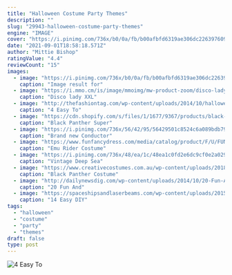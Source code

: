```yaml
---
title: "Halloween Costume Party Themes"
description: ""
slug: "29943-halloween-costume-party-themes"
engine: "IMAGE"
cover: "https://i.pinimg.com/736x/b0/0a/fb/b00afbfd6319ae306dc226397609668b.jpg"
date: "2021-09-01T18:58:18.571Z"
author: "Mittie Bishop"
ratingValue: "4.4"
reviewCount: "15"
images:
  - image: "https://i.pinimg.com/736x/b0/0a/fb/b00afbfd6319ae306dc226397609668b.jpg"
    caption: "Image result for"
  - image: "https://i.mmo.cm/is/image/mmoimg/mw-product-zoom/disco-lady-xxl-costume--mw-203579-2.jpg"
    caption: "Disco lady XXL"
  - image: "http://thefashiontag.com/wp-content/uploads/2014/10/halloween-costume-ideas-colored-wigs.jpg"
    caption: "4 Easy To"
  - image: "https://cdn.shopify.com/s/files/1/1677/9367/products/black-panther-super-deluxe-battle-costume-for-kids-marvel-black-panther-rubies-kids-boys-marvel-700164l-2_800x.jpg?v=1588223522"
    caption: "Black Panther Super"
  - image: "https://i.pinimg.com/736x/56/42/95/56429501c8524c6a089bdb7950c47333--train-costume-costumes-for-adults.jpg"
    caption: "Brand new Conductor"
  - image: "https://www.funfancydress.com/media/catalog/product/F/U/FUN2425.jpg"
    caption: "Emu Rider Costume"
  - image: "https://i.pinimg.com/736x/48/ea/1c/48ea1c0fd2e6dc9cf0e2a02996b91a06--deep-sea-diver-diving-suit.jpg"
    caption: "Vintage Deep Sea"
  - image: "https://www.creativecostumes.com.au/wp-content/uploads/2018/07/CC_April_18_041.jpg"
    caption: "Black Panther Costume"
  - image: "http://dailynewsdig.com/wp-content/uploads/2014/10/20-Fun-And-Creative-Halloween-Cupcakes-13.jpg"
    caption: "20 Fun And"
  - image: "https://spaceshipsandlaserbeams.com/wp-content/uploads/2015/09/halloween-craft-ideas-1.jpg"
    caption: "14 Easy DIY"
tags:
  - "halloween"
  - "costume"
  - "party"
  - "themes"
draft: false
type: post
---
```



![4 Easy To](http://thefashiontag.com/wp-content/uploads/2014/10/halloween-costume-ideas-colored-wigs.jpg "4 Easy To")


<!--inArticleAds-->

<!--galleryOne-->


<!--inArticleAds-->

<!--galleryTwo-->


<!--galleryThree-->

